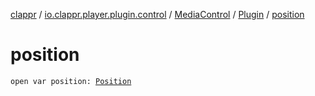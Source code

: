 [clappr](../../../index.md) / [io.clappr.player.plugin.control](../../index.md) / [MediaControl](../index.md) / [Plugin](index.md) / [position](./position.md)

# position

`open var position: `[`Position`](-position/index.md)